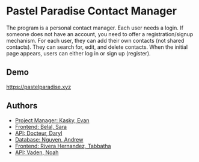 
# Pastel Paradise Contact Manager

The program is a personal contact manager. Each user needs a login. If someone does not have an account, you need to offer a registration/signup mechanism. For each user, they can add their own contacts (not shared contacts). They can search for, edit, and delete contacts. When the initial page appears, users can either log in or sign up (register).


## Demo

https://pastelparadise.xyz


## Authors

- [Project Manager: Kasky, Evan](https://github.com/ekasky/)
- [Frontend: Belal, Sara]()
- [API: Docteur, Daryl]()
- [Database: Nguyen, Andrew]()
- [Frontend: Rivera Hernandez, Tabbatha]()
- [API: Vaden, Noah]()

